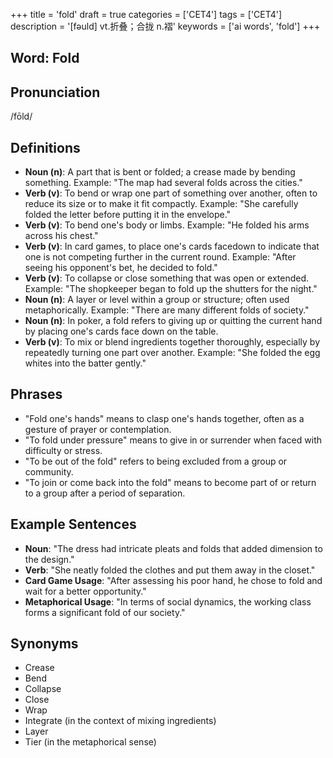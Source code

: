 +++
title = 'fold'
draft = true
categories = ['CET4']
tags = ['CET4']
description = '[fəuld] vt.折叠；合拢 n.褶'
keywords = ['ai words', 'fold']
+++

## Word: Fold

## Pronunciation
/fōld/

## Definitions
- **Noun (n)**: A part that is bent or folded; a crease made by bending something. Example: "The map had several folds across the cities."
- **Verb (v)**: To bend or wrap one part of something over another, often to reduce its size or to make it fit compactly. Example: "She carefully folded the letter before putting it in the envelope."
- **Verb (v)**: To bend one's body or limbs. Example: "He folded his arms across his chest."
- **Verb (v)**: In card games, to place one's cards facedown to indicate that one is not competing further in the current round. Example: "After seeing his opponent's bet, he decided to fold."
- **Verb (v)**: To collapse or close something that was open or extended. Example: "The shopkeeper began to fold up the shutters for the night."
- **Noun (n)**: A layer or level within a group or structure; often used metaphorically. Example: "There are many different folds of society."
- **Noun (n)**: In poker, a fold refers to giving up or quitting the current hand by placing one's cards face down on the table.
- **Verb (v)**: To mix or blend ingredients together thoroughly, especially by repeatedly turning one part over another. Example: "She folded the egg whites into the batter gently."

## Phrases
- "Fold one's hands" means to clasp one's hands together, often as a gesture of prayer or contemplation.
- "To fold under pressure" means to give in or surrender when faced with difficulty or stress.
- "To be out of the fold" refers to being excluded from a group or community.
- "To join or come back into the fold" means to become part of or return to a group after a period of separation.

## Example Sentences
- **Noun**: "The dress had intricate pleats and folds that added dimension to the design."
- **Verb**: "She neatly folded the clothes and put them away in the closet."
- **Card Game Usage**: "After assessing his poor hand, he chose to fold and wait for a better opportunity."
- **Metaphorical Usage**: "In terms of social dynamics, the working class forms a significant fold of our society."

## Synonyms
- Crease
- Bend
- Collapse
- Close
- Wrap
- Integrate (in the context of mixing ingredients)
- Layer
- Tier (in the metaphorical sense)
